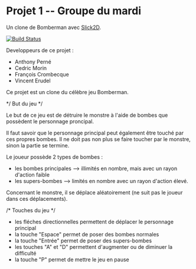# Projet 1 -- Groupe du mardi

Un clone de Bomberman avec [Slick2D](http://slick.ninjacave.com).

[![Build Status](https://travis-ci.org/TL1-fa17/projet1.svg?branch=master)](https://travis-ci.org/TL1-fa17/projet1)

Developpeurs de ce projet :
- Anthony Perné
- Cedric Morin
- François Crombecque
- Vincent Erudel


Ce projet est un clone du célèbre jeu Bomberman.

*/ But du jeu */

Le but de ce jeu est de détruire le monstre à l'aide de bombes que possèdent le personnage proncipal.

Il faut savoir que le personnage principal peut également être touché par ces propres bombes.
Il ne doit pas non plus se faire toucher par le monstre, sinon la partie se termine.

Le joueur possède 2 types de bombes :
- les bombes principales --> illimités en nombre, mais avec un rayon d'action faible
- les supers-bombes --> limités en nombre avec un rayon d'action élevé.


Concernant le monstre, il se déplace aléatoirement (ne suit pas le joueur dans ces déplacements).

/* Touches du jeu */

- les fléches directionnelles permettent de déplacer le personnage principal
- la touche "Espace" permet de poser des bombes normales
- la touche "Entrée" permet de poser des supers-bombes
- les touches "A" et "D" permettent d'augmenter ou de diminuer la difficulté
- la touche "P" permet de mettre le jeu en pause




